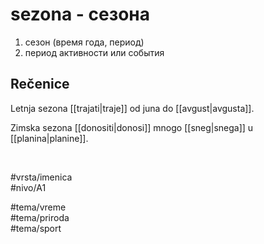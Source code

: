 # sezona - сезона

1. сезон (время года, период)  
2. период активности или события

## Rečenice

Letnja sezona [[trajati|traje]] od juna do [[avgust|avgusta]].

Zimska sezona [[donositi|donosi]] mnogo [[sneg|snega]] u [[planina|planine]].

<br>

#vrsta/imenica  
#nivo/A1  

#tema/vreme  
#tema/priroda  
#tema/sport  
